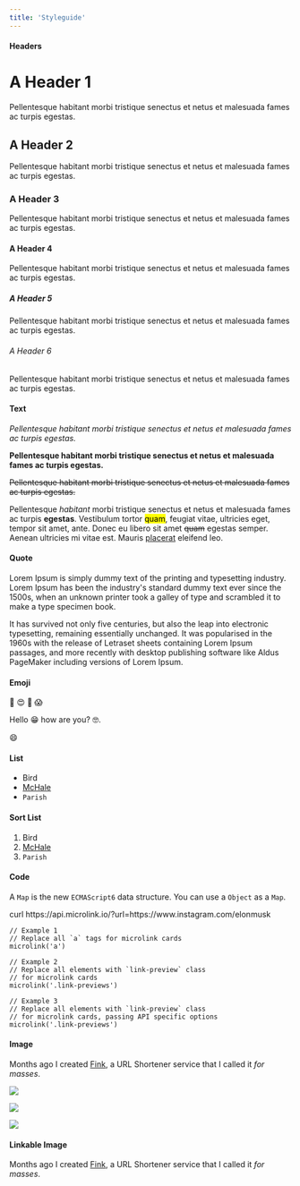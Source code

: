 ```yaml
---
title: 'Styleguide'
---
```


#### **Headers**

# A Header 1

Pellentesque habitant morbi tristique senectus et netus et malesuada fames ac turpis egestas.

## A Header 2

Pellentesque habitant morbi tristique senectus et netus et malesuada fames ac turpis egestas.

### A Header 3

Pellentesque habitant morbi tristique senectus et netus et malesuada fames ac turpis egestas.

#### A Header 4

Pellentesque habitant morbi tristique senectus et netus et malesuada fames ac turpis egestas.

##### A Header 5

Pellentesque habitant morbi tristique senectus et netus et malesuada fames ac turpis egestas.

###### A Header 6

Pellentesque habitant morbi tristique senectus et netus et malesuada fames ac turpis egestas.

#### **Text**

*Pellentesque habitant morbi tristique senectus et netus et malesuada fames ac turpis egestas.*

**Pellentesque habitant morbi tristique senectus et netus et malesuada fames ac turpis egestas.**

~~Pellentesque habitant morbi tristique senectus et netus et malesuada fames ac turpis egestas.~~

Pellentesque *habitant* morbi tristique senectus et netus et malesuada fames ac turpis **egestas**. Vestibulum tortor <mark>quam</mark>, feugiat vitae, ultricies eget, tempor sit amet, ante. Donec eu libero sit amet ~~quam~~ egestas semper. Aenean ultricies mi vitae est. Mauris [placerat](http://kikobeats.com) eleifend leo.

#### **Quote**

Lorem Ipsum is simply dummy text of the printing and typesetting industry. Lorem Ipsum has been the industry's standard dummy text ever since the 1500s, when an unknown printer took a galley of type and scrambled it to make a type specimen book.

It has survived not only five centuries, but also the leap into electronic typesetting, remaining essentially unchanged. It was popularised in the 1960s with the release of Letraset sheets containing Lorem Ipsum passages, and more recently with desktop publishing software like Aldus PageMaker including versions of Lorem Ipsum.

#### **Emoji**

😬 😍 💸 😱

Hello 😁 how are you? 🤓.

:smile:

#### **List**

* Bird
* [McHale](http://)
* `Parish`

#### **Sort List**

1. Bird
2. [McHale](http://)
3. `Parish`


#### **Code**

A `Map` is the new `ECMAScript6` data structure. You can use a `Object` as a `Map`.


<Terminal>
  curl https://api.microlink.io/?url=https://www.instagram.com/elonmusk
</Terminal>

```js{3,8}
// Example 1
// Replace all `a` tags for microlink cards
microlink('a')

// Example 2
// Replace all elements with `link-preview` class
// for microlink cards
microlink('.link-previews')

// Example 3
// Replace all elements with `link-preview` class
// for microlink cards, passing API specific options
microlink('.link-previews')
```

#### **Image**

Months ago I created [Fink](http://xn--rn8h.ws/), a URL Shortener service that I called it *for masses*.

![](http://placekitten.com/450/300)

![](http://placekitten.com/1000/740)

![](http://placekitten.com/1200/800)


<Figcaption children='This text is the caption for the image' />

#### **Linkable Image**

Months ago I created [Fink](http://xn--rn8h.ws/), a URL Shortener service that I called it *for masses*.
